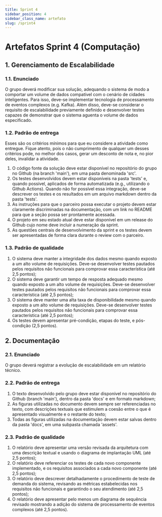 ```yaml
---
title: Sprint 4
sidebar_position: 4
sidebar_class_name: artefato
slug: /sprint4
---
```


# Artefatos Sprint 4 (Computação)

## 1. Gerenciamento de Escalabilidade

### 1.1. Enunciado

O grupo deverá modificar sua solução, adequando o sistema de modo a comportar
um volume de dados compatível com o cenário de cidades inteligentes. Para isso,
deve-se implementar tecnologia de processamento de eventos complexos (e.g.
Kafka). Além disso, deve-se considerar o requisito de escalabilidade
previamente definido e desenvolver testes capazes de demonstrar que o sistema
aguenta o volume de dados especificado.

### 1.2. Padrão de entrega

Esses são os critérios mínimos para que eu considere a atividade como entregue.
Fique atento, pois o não cumprimento de qualquer um desses critérios pode, no
melhor dos casos, gerar um desconto de nota e, no pior deles, invalidar a
atividade.

1. O código fonte da solução deve estar disponível no repositório do grupo no
   Github (na branch 'main'), em uma pasta denominada 'src'.
2. Os testes desenvolvidos devem estar disponíveis na pasta 'tests' e, quando
   possível, aplicados de forma automatizada (e.g., utilizando o Github
   Actions). Quando não for possível essa integração, deve-se descrever os
   testes e os resultados em um arquivo markdown dentro da pasta 'tests'. 
3. As instruções para que o parceiro possa executar o projeto devem estar
   claramente discriminadas na documentação, com um link no README para que a
   seção possa ser prontamente acessada.
4. O projeto em seu estado atual deve estar disponível em um release do Github
   cujo nome deve incluir a numeração da sprint.
5. As questões centrais de desenvolvimento da sprint e os testes devem ser
   apresentadas de forma clara durante o review com o parceiro.

### 1.3. Padrão de qualidade

1. O sistema deve manter a integridade dos dados mesmo quando exposto a um alto
   volume de requisições. Deve-se desenvolver testes pautados pelos requisitos
   não funcionais para comprovar essa característica (até 2,5 pontos);
2. O sistema deve garantir um tempo de resposta adequado mesmo quando exposto a
   um alto volume de requisições. Deve-se desenvolver testes pautados pelos
   requisitos não funcionais para comprovar essa característica (até 2,5
   pontos);
3. O sistema deve manter uma alta taxa de disponibilidade mesmo quando exposto
   a um alto volume de requisições. Deve-se desenvolver testes pautados pelos
   requisitos não funcionais para comprovar essa característica (até 2,5
   pontos);
4. Os testes devem apresentar pré-condição, etapas do teste, e pós-condição
   (2,5 pontos).

## 2. Documentação 

### 2.1. Enunciado

O grupo deverá registrar a evolução de escalabilidade em um relatório técnico.

### 2.2. Padrão de entrega

1. O texto desenvolvido pelo grupo deve estar disponível no repositório do
   Github (branch 'main'), dentro da pasta 'docs' e em formato markdown;
2. As figuras utilizadas no documento devem sempre ser referenciadas no texto,
   com descrições textuais que estimulem a coesão entre o que é apresentado
   visualmente e o restante do texto;
3. Todas as figuras utilizadas na documentação devem estar salvas dentro da
   pasta 'docs', em uma subpasta chamada 'assets'.

### 2.3. Padrão de qualidade

1. O relatório deve apresentar uma versão revisada da arquitetura com uma
   descrição textual e usando o diagrama de implantação UML (até 2,5 pontos);
2. O relatório deve referenciar os testes de cada novo componente implementado,
   e os requisitos associados a cada novo componente (até 2,5 pontos);
3. O relatório deve descrever detalhadamente o procedimento de teste de demanda
   do sistema, revisando as métricas estabelecidas nos requisitos não
   funcionais e garantindo o seu atendimento (até 2,5 pontos);
4. O relatório deve apresentar pelo menos um diagrama de sequência revisado
   mostrando a adição do sistema de processamento de eventos complexos (até 2,5
   pontos).
